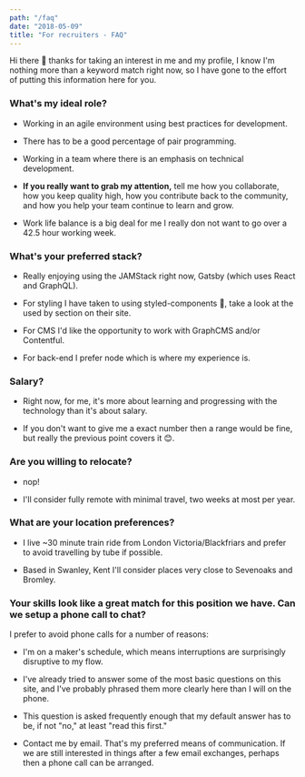 ```yaml
---
path: "/faq"
date: "2018-05-09"
title: "For recruiters - FAQ"
---
```


Hi there 👋 thanks for taking an interest in me and my profile, I know
I'm nothing more than a keyword match right now, so I have gone to the
effort of putting this information here for you.

### What's my ideal role?

* Working in an agile environment using best practices for
  development.

* There has to be a good percentage of pair programming.

* Working in a team where there is an emphasis on technical
  development.

* **If you really want to grab my attention,** tell me how you
  collaborate, how you keep quality high, how you contribute back to
  the community, and how you help your team continue to learn and
  grow.

* Work life balance is a big deal for me I really don not want to go
  over a 42.5 hour working week.

### What's your preferred stack?

* Really enjoying using the JAMStack right now, Gatsby (which uses
  React and GraphQL).

* For styling I have taken to using styled-components 💅, take a look
  at the used by section on their site.

* For CMS I'd like the opportunity to work with GraphCMS and/or
  Contentful.

* For back-end I prefer node which is where my experience is.

### Salary?

* Right now, for me, it's more about learning and progressing with the
  technology than it's about salary.

* If you don't want to give me a exact number then a range would be
  fine, but really the previous point covers it 😊.

### Are you willing to relocate?

* nop!

* I'll consider fully remote with minimal travel, two weeks at most
  per year.

### What are your location preferences?

* I live ~30 minute train ride from London Victoria/Blackfriars and
  prefer to avoid travelling by tube if possible.

* Based in Swanley, Kent I'll consider places very close to Sevenoaks
  and Bromley.

### Your skills look like a great match for this position we have. Can we setup a phone call to chat?

I prefer to avoid phone calls for a number of reasons:

* I'm on a maker's schedule, which means interruptions are
  surprisingly disruptive to my flow.

* I've already tried to answer some of the most basic questions on
  this site, and I've probably phrased them more clearly here than I
  will on the phone.

* This question is asked frequently enough that my default answer has
  to be, if not "no," at least "read this first."

* Contact me by email. That's my preferred means of communication. If
  we are still interested in things after a few email exchanges,
  perhaps then a phone call can be arranged.

<!-- Links -->

[site]: https://www.styled-components.com/
[maker's schedule]: http://www.paulgraham.com/makersschedule.html
